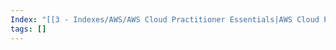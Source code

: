 ```yaml
---
Index: "[[3 - Indexes/AWS/AWS Cloud Practitioner Essentials|AWS Cloud Practitioner Essentials]]"
tags: []
---
```

